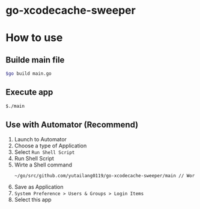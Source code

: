 # go-xcodecache-sweeper

# How to use

## Builde main file

```bash
$go build main.go
```

## Execute app

```bash
$./main
```

## Use with Automator (Recommend)

1. Launch to Automator
2. Choose a type of Application
3. Select `Run Shell Script`
4. Run Shell Script 
5. Wirte a Shell command
    ```bash
    ~/go/src/github.com/yutailang0119/go-xcodecache-sweeper/main // Working Directory
    ```
6. Save as Application
7. `System Preference > Users & Groups > Login Items`
8. Select this app

